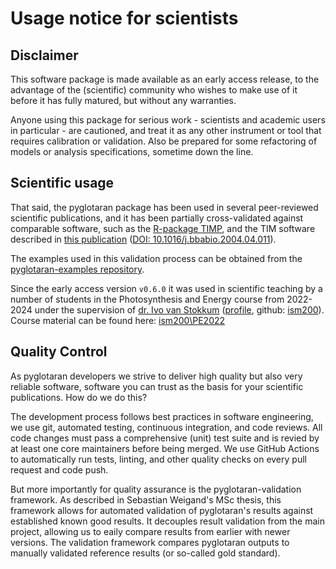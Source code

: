 # Usage notice for scientists

## Disclaimer

This software package is made available as an early access release, to the advantage of the (scientific) community who wishes to make use of it before it has fully matured, but without any warranties.

Anyone using this package for serious work - scientists and academic users in particular - are cautioned, and treat it as any other instrument or tool that requires calibration or validation. Also be prepared for some refactoring of models or analysis specifications, sometime down the line.

## Scientific usage

That said, the pyglotaran package has been used in several peer-reviewed scientific publications, and it has been partially cross-validated against comparable software, such as the [R-package TIMP](https://dx.doi.org/10.18637/jss.v018.i03), and the TIM software described in [this publication](https://doi.org/10.1016/j.bbabio.2004.04.011) ([DOI: 10.1016/j.bbabio.2004.04.011](https://doi.org/10.1016/j.bbabio.2004.04.011)).

The examples used in this validation process can be obtained from the [pyglotaran-examples repository](https://github.com/glotaran/pyglotaran-examples).

Since the early access version `v0.6.0` it was used in scientific teaching by a number of students in the Photosynthesis and Energy course from 2022-2024 under the supervision of [dr. Ivo van Stokkum](https://www.nat.vu.nl/~ivo/) ([profile](https://research.vu.nl/en/persons/ihm-van-stokkum), github: [ism200](https://github.com/ism200/)). Course material can be found here: [ism200\PE2022](https://github.com/ism200/PE2022/)

## Quality Control

<!-- placeholder text -->

As pyglotaran developers we strive to deliver high quality but also very reliable software, software you can trust as the basis for your scientific publications. How do we do this?

The development process follows best practices in software engineering, we use git, automated testing, continuous integration, and code reviews. All code changes must pass a comprehensive (unit) test suite and is revied by at least one core maintainers before being merged. We use GitHub Actions to automatically run tests, linting, and other quality checks on every pull request and code push.

But more importantly for quality assurance is the pyglotaran-validation framework. As described in Sebastian Weigand's MSc thesis, this framework allows for automated validation of pyglotaran's results against established known good results. It decouples result validation from the main project, allowing us to eaily compare results from earlier with newer versions. The validation framework compares pyglotaran outputs to manually validated reference results (or so-called gold standard).

<!-- end of placeholder text -->
